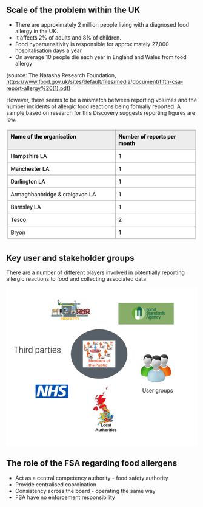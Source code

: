 ## Scale of the problem within the UK

* There are approximately 2 million people living with a diagnosed food allergy in the UK. 
* It affects 2% of adults and 8% of children. 
* Food hypersensitivity is responsible for approximately 27,000 hospitalisation days a year
* On average 10 people die each year in England and Wales from food allergy

(source: The Natasha Research Foundation, https://www.food.gov.uk/sites/default/files/media/document/fifth-csa-report-allergy%20(1).pdf)

However, there seems to be a mismatch between reporting volumes and the number incidents of allergic food reactions being formally reported. A sample based on research for this Discovery suggests reporting figures are low:

![Uploaded file](uploads/Screenshot_2020-01-27_at_14.34.39.png)

## Key user and stakeholder groups

There are a number of different players involved in potentially reporting allergic reactions to food and collecting associated data

![Uploaded file](uploads/Screenshot_2020-01-27_at_14.40.39.png) 

## The role of the FSA regarding food allergens

* Act as a central competency authority - food safety authority
* Provide centralised coordination 
* Consistency across the board - operating the same way 
* FSA have no enforcement responsibility

